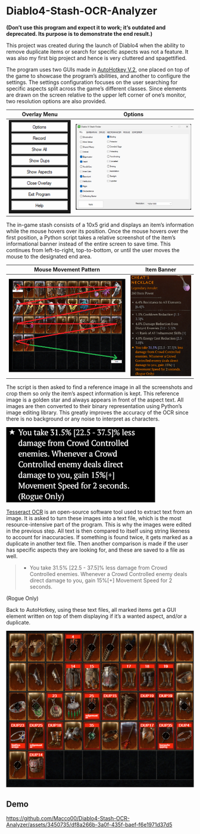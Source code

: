 # Diablo4-Stash-OCR-Analyzer
**(Don’t use this program and expect it to work; it’s outdated and deprecated. Its purpose is to demonstrate the end result.)**

This project was created during the launch of Diablo4 when the ability to remove duplicate items or search for specific aspects was not a feature. It was also my first big project and hence is very cluttered and spagettified. 

The program uses two GUIs made in [AutoHotkey V.2](https://www.autohotkey.com/), one placed on top of the game to showcase the program’s abilities, and another to configure the settings. The settings configuration focuses on the user searching for specific aspects split across the game’s different classes. Since elements are drawn on the screen relative to the upper left corner of one’s monitor, two resolution options are also provided.

Overlay Menu            |  Options
:-------------------------:|:-------------------------:
<img src="https://github.com/Macco00/Diablo4-Stash-OCR-Analyzer/blob/main/menu.png" alt="menu" width="250" />  |  <img src="https://github.com/Macco00/Diablo4-Stash-OCR-Analyzer/blob/main/options.png" alt="options" width="500" />

The in-game stash consists of a 10x5 grid and displays an item’s information while the mouse hovers over its position. Once the mouse hovers over the first position, a Python script takes a relative screenshot of the item’s informational banner instead of the entire screen to save time. This continues from left-to-right, top-to-bottom, or until the user moves the mouse to the designated end area.

Mouse Movement Pattern           |  Item Banner
:-------------------------:|:-------------------------:
<img src="https://github.com/Macco00/Diablo4-Stash-OCR-Analyzer/blob/main/pattern.png" alt="Stash pattern" width="600" /> | <img src="https://github.com/Macco00/Diablo4-Stash-OCR-Analyzer/blob/main/1.png" alt="Item banner" width="300" />

The script is then asked to find a reference image in all the screenshots and crop them so only the item’s aspect information is kept. This reference image is a golden star and always appears in front of the aspect text. All images are then converted to their binary representation using Python’s image editing library. This greatly improves the accuracy of the OCR since there is no background or any noise to interpret as characters.

<img src="https://github.com/Macco00/Diablo4-Stash-OCR-Analyzer/blob/main/binaryTx.png" alt="Aspect text, BW" width="400" />

[Tesseract OCR](https://github.com/tesseract-ocr/tesseract) is an open-source software tool used to extract text from an image. It is asked to turn these images into a text file, which is the most resource-intensive part of the program. This is why the images were edited in the previous step. All text is then compared to itself using string likeness to account for inaccuracies. If something is found twice, it gets marked as a duplicate in another text file. Then another comparison is made if the user has specific aspects they are looking for, and these are saved to a file as well.

>* You take 31.5% [22.5 - 37.5]% less
damage from Crowd Controlled
enemies. Whenever a Crowd
Controlled enemy deals direct
damage to you, gain 15%[+]
Movement Speed for 2 seconds.




(Rogue Only)

Back to AutoHotkey, using these text files, all marked items get a GUI element written on top of them displaying if it’s a wanted aspect, and/or a duplicate.

<img src="https://github.com/Macco00/Diablo4-Stash-OCR-Analyzer/blob/main/stashres.png" alt="Result" width="700" />

## Demo

https://github.com/Macco00/Diablo4-Stash-OCR-Analyzer/assets/3450735/df8a266b-3a0f-435f-baef-f6e1971d37d5







